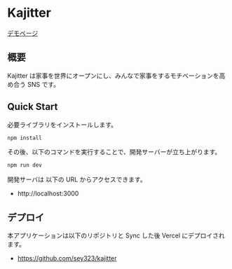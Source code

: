 # Kajitter

[デモページ](https://kajitter.vercel.app/)

## 概要

Kajitter は家事を世界にオープンにし、みんなで家事をするモチベーションを高め合う SNS です。

## Quick Start

必要ライブラリをインストールします。

```bash
npm install
```

その後、以下のコマンドを実行することで、開発サーバーが立ち上がります。

```bash
npm run dev
```

開発サーバは 以下の URL からアクセスできます。

- http://localhost:3000

## デプロイ

本アプリケーションは以下のリポジトリと Sync した後 Vercel にデプロイされます。

- https://github.com/sey323/kajitter
